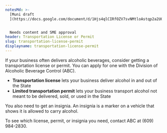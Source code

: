 ```yaml
---
notesMd: >-
  [Muni draft
  ](https://docs.google.com/document/d/1Hjs4qlCIRfOZV7svNMtloAstqp2a2UGJBt5XNnbbfao/edit?usp=sharing)


  Needs content and SME approval
header: Transportation License or Permit
slug: transportation-license-permit
displayname: transportation-license-permit
---
```

If your business often delivers alcoholic beverages, consider getting a transportation license or permit. You can apply for one with the Division of Alcoholic Beverage Control (ABC).

* **Transportation license** lets your business deliver alcohol in and out of the State
* **Limited transportation permit** lets your business transport alcohol not meant to be delivered, sold, or used in the State

You also need to get an insignia. An insignia is a marker on a vehicle that shows it is allowed to carry alcohol.

To see which license, permit, or insignia you need, contact ABC at (609) 984-2830.